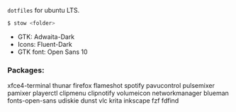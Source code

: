 `dotfiles` for ubuntu LTS.

```sh
$ stow <folder>
```

* GTK: Adwaita-Dark
* Icons: Fluent-Dark
* GTK font: Open Sans 10

### Packages:
xfce4-terminal thunar firefox flameshot spotify pavucontrol pulsemixer pamixer playerctl clipmenu clipnotify volumeicon networkmanager blueman fonts-open-sans udiskie dunst vlc krita inkscape fzf fdfind
